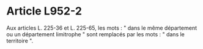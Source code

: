 # Article L952-2

Aux articles L. 225-36 et L. 225-65, les mots : " dans le même département ou un département limitrophe " sont remplacés par les mots : " dans le territoire ".